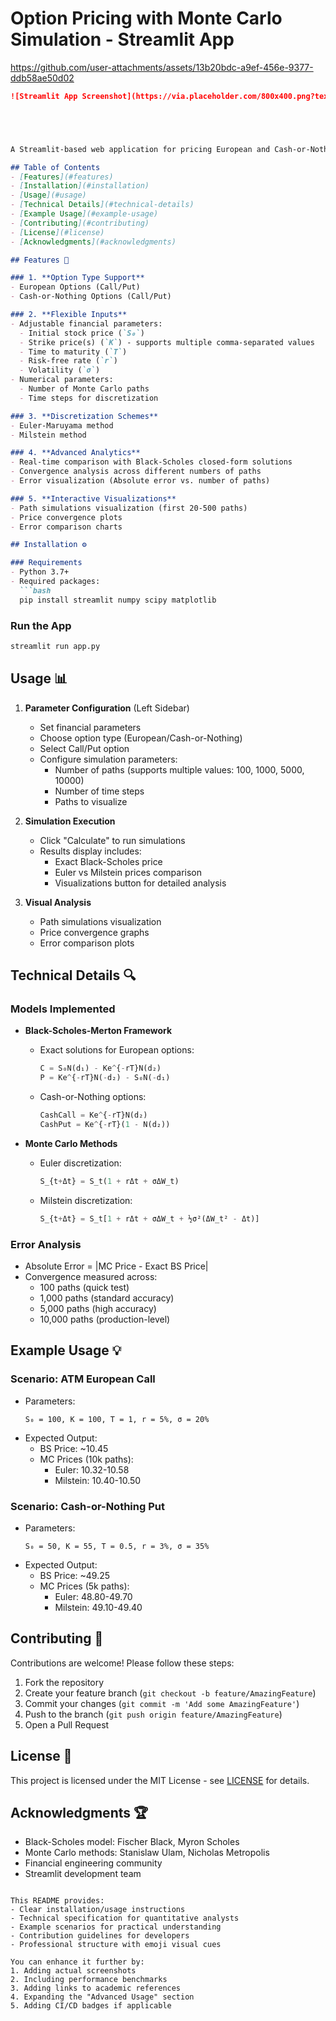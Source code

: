 
# Option Pricing with Monte Carlo Simulation - Streamlit App
https://github.com/user-attachments/assets/13b20bdc-a9ef-456e-9377-ddb58ae50d02

```markdown
![Streamlit App Screenshot](https://via.placeholder.com/800x400.png?text=Option+Pricing+Simulation+Interface)





A Streamlit-based web application for pricing European and Cash-or-Nothing options using Monte Carlo simulations with Euler and Milstein discretization schemes.

## Table of Contents
- [Features](#features)
- [Installation](#installation)
- [Usage](#usage)
- [Technical Details](#technical-details)
- [Example Usage](#example-usage)
- [Contributing](#contributing)
- [License](#license)
- [Acknowledgments](#acknowledgments)

## Features 🚀

### 1. **Option Type Support**
- European Options (Call/Put)
- Cash-or-Nothing Options (Call/Put)

### 2. **Flexible Inputs**
- Adjustable financial parameters:
  - Initial stock price (`S₀`)
  - Strike price(s) (`K`) - supports multiple comma-separated values
  - Time to maturity (`T`)
  - Risk-free rate (`r`)
  - Volatility (`σ`)
- Numerical parameters:
  - Number of Monte Carlo paths
  - Time steps for discretization

### 3. **Discretization Schemes**
- Euler-Maruyama method
- Milstein method

### 4. **Advanced Analytics**
- Real-time comparison with Black-Scholes closed-form solutions
- Convergence analysis across different numbers of paths
- Error visualization (Absolute error vs. number of paths)

### 5. **Interactive Visualizations**
- Path simulations visualization (first 20-500 paths)
- Price convergence plots
- Error comparison charts

## Installation ⚙️

### Requirements
- Python 3.7+
- Required packages:
  ```bash
  pip install streamlit numpy scipy matplotlib
  ```

### Run the App
```bash
streamlit run app.py
```

## Usage 📊

1. **Parameter Configuration** (Left Sidebar)
   - Set financial parameters
   - Choose option type (European/Cash-or-Nothing)
   - Select Call/Put option
   - Configure simulation parameters:
     - Number of paths (supports multiple values: 100, 1000, 5000, 10000)
     - Number of time steps
     - Paths to visualize

2. **Simulation Execution**
   - Click "Calculate" to run simulations
   - Results display includes:
     - Exact Black-Scholes price
     - Euler vs Milstein prices comparison
     - Visualizations button for detailed analysis

3. **Visual Analysis**
   - Path simulations visualization
   - Price convergence graphs
   - Error comparison plots

## Technical Details 🔍

### Models Implemented
- **Black-Scholes-Merton Framework**
  - Exact solutions for European options:
    ```python
    C = S₀N(d₁) - Ke^{-rT}N(d₂)
    P = Ke^{-rT}N(-d₂) - S₀N(-d₁)
    ```
  - Cash-or-Nothing options:
    ```python
    CashCall = Ke^{-rT}N(d₂)
    CashPut = Ke^{-rT}(1 - N(d₂))
    ```

- **Monte Carlo Methods**
  - Euler discretization:
    ```python
    S_{t+Δt} = S_t(1 + rΔt + σΔW_t)
    ```
  - Milstein discretization:
    ```python
    S_{t+Δt} = S_t[1 + rΔt + σΔW_t + ½σ²(ΔW_t² - Δt)]
    ```

### Error Analysis
- Absolute Error = |MC Price - Exact BS Price|
- Convergence measured across:
  - 100 paths (quick test)
  - 1,000 paths (standard accuracy)
  - 5,000 paths (high accuracy)
  - 10,000 paths (production-level)

## Example Usage 💡

### Scenario: ATM European Call
- Parameters:
  ```
  S₀ = 100, K = 100, T = 1, r = 5%, σ = 20%
  ```
- Expected Output:
  - BS Price: ~10.45
  - MC Prices (10k paths): 
    - Euler: 10.32-10.58
    - Milstein: 10.40-10.50

### Scenario: Cash-or-Nothing Put
- Parameters:
  ```
  S₀ = 50, K = 55, T = 0.5, r = 3%, σ = 35%
  ```
- Expected Output:
  - BS Price: ~49.25
  - MC Prices (5k paths):
    - Euler: 48.80-49.70
    - Milstein: 49.10-49.40

## Contributing 🤝

Contributions are welcome! Please follow these steps:
1. Fork the repository
2. Create your feature branch (`git checkout -b feature/AmazingFeature`)
3. Commit your changes (`git commit -m 'Add some AmazingFeature'`)
4. Push to the branch (`git push origin feature/AmazingFeature`)
5. Open a Pull Request

## License 📄

This project is licensed under the MIT License - see [LICENSE](LICENSE) for details.

## Acknowledgments 🏆

- Black-Scholes model: Fischer Black, Myron Scholes
- Monte Carlo methods: Stanislaw Ulam, Nicholas Metropolis
- Financial engineering community
- Streamlit development team
```

This README provides:
- Clear installation/usage instructions
- Technical specification for quantitative analysts
- Example scenarios for practical understanding
- Contribution guidelines for developers
- Professional structure with emoji visual cues

You can enhance it further by:
1. Adding actual screenshots
2. Including performance benchmarks
3. Adding links to academic references
4. Expanding the "Advanced Usage" section
5. Adding CI/CD badges if applicable
